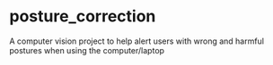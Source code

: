 # posture_correction
A computer vision project to help alert users with wrong and harmful postures when using the computer/laptop
